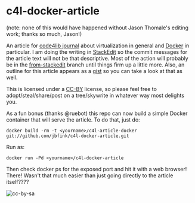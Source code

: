 c4l-docker-article
==================
(note: none of this would have happened without Jason Thomale's editing work; thanks so much, Jason!)


An article for [code4lib journal](http://journal.code4lib.org/) about virtualization in general and [Docker](http://docker.io) in particular. I am doing the writing in [StackEdit](https://stackedit.io) so the commit messages for the article text will not be that descriptive. Most of the action will probably be in the [from-stackedit](https://github.com/jbfink/c4l-docker-article/tree/from-stackedit) branch until things firm up a little more. Also, an outline for this article appears as a [gist](https://gist.github.com/jbfink/8789677) so you can take a look at that as well. 

This is licensed under a [CC-BY](http://creativecommons.org/licenses/by/2.5/ca/) license, so please feel free to adopt/steal/share/post on a tree/skywrite in whatever way most delights you.

As a fun bonus (thanks @ruebot) this repo can now build a simple Docker container that will serve the article. To do that, just do:

```
docker build -rm -t <yourname>/c4l-article-docker git://github.com/jbfink/c4l-docker-article.git
```

Run as:

```
docker run -Pd <yourname>/c4l-docker-article
```

Then check docker ps for the exposed port and hit it with a web browser! There! Wasn't that much easier than just going directly to the article itself????



![cc-by-sa](http://i.creativecommons.org/l/by-sa/3.0/88x31.png)
